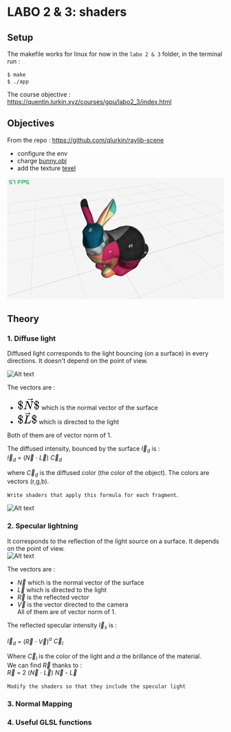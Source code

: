 # LABO 2 & 3: shaders

## Setup

The makefile works for linux for now
in the `labo 2 & 3` folder, in the terminal run :
```
$ make
$ ./app
```

The course objective : https://quentin.lurkin.xyz/courses/gpu/labo2_3/index.html

## Objectives

From the repo : https://github.com/qlurkin/raylib-scene
- configure the env
- charge [bunny.obj](https://raw.githubusercontent.com/qlurkin/raylib-scene/shader/assets/models/bunny.obj)
- add the texture [texel](https://github.com/qlurkin/raylib-scene/blob/shader/assets/textures/texel_checker.png)

![Alt text](img/texeledBunny.png?raw=true "bunny")  

## Theory



### 1. Diffuse light

Diffused light corresponds to the light bouncing (on a surface) in every directions. It doesn't depend on the point of view.

![Alt text](https://quentin.lurkin.xyz/courses/gpu/labo2_3/images/Diffuse.svg?raw=true "bunny")  

The vectors are :
<!-- $$
$\vec{N}$
$$ --> 




- <div align="left"><img style="background: white;" src="../../svg/zxVYTnlAnE.svg"> which is the normal vector of the surface</div> 
- <div align="left"><img style="background: white;" src="../../svg/h1pYN79EOI.svg"> which is directed to the light</div> 
Both of them are of vector norm of 1.  

The diffused intensity, bounced by the surface $\vec I_{d}$ is :  
    $\vec I_{d}$ = ($\vec N$ $\cdot$ $\vec L$) $\vec C_{d}$  

where $\vec C_{d}$ is the diffused color (the color of the object). The colors are vectors (r,g,b).  

`Write shaders that apply this formula for each fragment`.  
  
![Alt text](https://quentin.lurkin.xyz/courses/gpu/labo2_3/images/cgaxis_pbr_17_stone_wall_5_diffuse.jpg?raw=true "Diffused texture")


### 2. Specular lightning

It corresponds to the reflection of the light source on a surface. It depends on the point of view.  
![Alt text](https://quentin.lurkin.xyz/courses/gpu/labo2_3/images/Specular.svg "pew")  

The vectors are :
- $\vec N$ which is the normal vector of the surface
- $\vec L$ which is directed to the light
- $\vec{R}$ is the reflected vector
- $\vec{V}$ is the vector directed to the camera  
All of them are of vector norm of 1.  

The reflected specular intensity $\vec I_{s}$ is :  

$\vec I_{d}$ = ($\vec R$ $\cdot$ $\vec V$)$^a$ $\vec C_{l}$  

Where $\vec C_{l}$ is the color of the light and $\alpha$ the brillance of the material.  
We can find $\vec R$ thanks to :  
$\vec R$ = 2 ($\vec N$ $\cdot$ $\vec L$) $\vec {N}$ - $\vec{L}$  

`Modify the shaders so that they include the specular light`

### 3. Normal Mapping

### 4. Useful GLSL functions